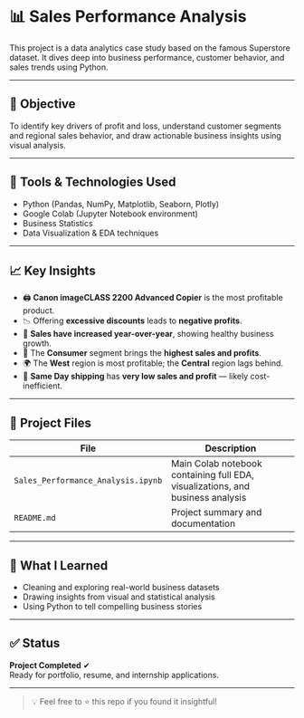 # 📊 Sales Performance Analysis

This project is a data analytics case study based on the famous Superstore dataset. It dives deep into business performance, customer behavior, and sales trends using Python.

---

## 🎯 Objective

To identify key drivers of profit and loss, understand customer segments and regional sales behavior, and draw actionable business insights using visual analysis.

---

## 🧰 Tools & Technologies Used

- Python (Pandas, NumPy, Matplotlib, Seaborn, Plotly)
- Google Colab (Jupyter Notebook environment)
- Business Statistics
- Data Visualization & EDA techniques

---

## 📈 Key Insights

- 🖨️ **Canon imageCLASS 2200 Advanced Copier** is the most profitable product.
- 📉 Offering **excessive discounts** leads to **negative profits**.
- 📆 **Sales have increased year-over-year**, showing healthy business growth.
- 👤 The **Consumer** segment brings the **highest sales and profits**.
- 🌍 The **West** region is most profitable; the **Central** region lags behind.
- 🚚 **Same Day shipping** has **very low sales and profit** — likely cost-inefficient.

---

## 📁 Project Files

| File | Description |
|------|-------------|
| `Sales_Performance_Analysis.ipynb` | Main Colab notebook containing full EDA, visualizations, and business analysis |
| `README.md` | Project summary and documentation |

---

## 🧠 What I Learned

- Cleaning and exploring real-world business datasets
- Drawing insights from visual and statistical analysis
- Using Python to tell compelling business stories

---

## ✅ Status

**Project Completed** ✔  
Ready for portfolio, resume, and internship applications.

---

> 💡 Feel free to ⭐ this repo if you found it insightful!

